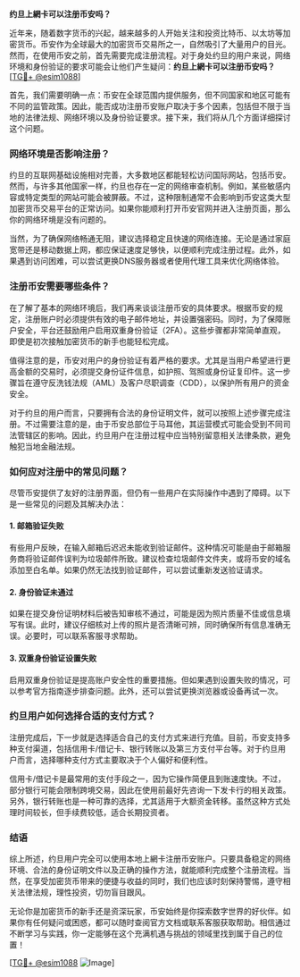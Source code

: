 **约旦上網卡可以注册币安吗？**

近年来，随着数字货币的兴起，越来越多的人开始关注和投资比特币、以太坊等加密货币。币安作为全球最大的加密货币交易所之一，自然吸引了大量用户的目光。然而，在使用币安之前，首先需要完成注册流程。对于身处约旦的用户来说，网络环境和身份验证的要求可能会让他们产生疑问：**约旦上網卡可以注册币安吗？** [[TG💪+ @esim1088](https://t.me/s/esim1088)]

首先，我们需要明确一点：币安在全球范围内提供服务，但不同国家和地区可能有不同的监管政策。因此，能否成功注册币安账户取决于多个因素，包括但不限于当地的法律法规、网络环境以及身份验证要求。接下来，我们将从几个方面详细探讨这个问题。

### 网络环境是否影响注册？

约旦的互联网基础设施相对完善，大多数地区都能轻松访问国际网站，包括币安。然而，与许多其他国家一样，约旦也存在一定的网络审查机制。例如，某些敏感内容或特定类型的网站可能会被屏蔽。不过，这种限制通常不会影响到币安这类大型加密货币交易平台的正常访问。如果你能顺利打开币安官网并进入注册页面，那么你的网络环境是没有问题的。

当然，为了确保网络畅通无阻，建议选择稳定且快速的网络连接。无论是通过家庭宽带还是移动数据上网，都应保证速度足够快，以便顺利完成注册过程。此外，如果遇到访问困难，可以尝试更换DNS服务器或者使用代理工具来优化网络体验。

### 注册币安需要哪些条件？

在了解了基本的网络环境后，我们再来谈谈注册币安的具体要求。根据币安的规定，注册账户时必须提供有效的电子邮件地址，并设置强密码。同时，为了保障账户安全，平台还鼓励用户启用双重身份验证（2FA）。这些步骤都非常简单直观，即使是初次接触加密货币的新手也能轻松完成。

值得注意的是，币安对用户的身份验证有着严格的要求。尤其是当用户希望进行更高金额的交易时，必须提交身份证件信息，如护照、驾照或身份证复印件。这一步骤旨在遵守反洗钱法规（AML）及客户尽职调查（CDD），以保护所有用户的资金安全。

对于约旦的用户而言，只要拥有合法的身份证明文件，就可以按照上述步骤完成注册。不过需要注意的是，由于币安总部位于马耳他，其运营模式可能会受到不同司法管辖区的影响。因此，约旦用户在注册过程中应当特别留意相关法律条款，避免触犯当地金融法规。

### 如何应对注册中的常见问题？

尽管币安提供了友好的注册界面，但仍有一些用户在实际操作中遇到了障碍。以下是一些常见的问题及其解决办法：

#### 1. 邮箱验证失败

有些用户反映，在输入邮箱后迟迟未能收到验证邮件。这种情况可能是由于邮箱服务商将验证邮件误判为垃圾邮件所致。建议检查垃圾邮件文件夹，或将币安的域名添加至白名单。如果仍然无法找到验证邮件，可以尝试重新发送验证请求。

#### 2. 身份验证未通过

如果在提交身份证明材料后被告知审核不通过，可能是因为照片质量不佳或信息填写有误。此时，建议仔细核对上传的照片是否清晰可辨，同时确保所有信息准确无误。必要时，可以联系客服寻求帮助。

#### 3. 双重身份验证设置失败

启用双重身份验证是提高账户安全性的重要措施。但如果遇到设置失败的情况，可以参考官方指南逐步排查问题。此外，还可以尝试更换浏览器或设备再试一次。

### 约旦用户如何选择合适的支付方式？

注册完成后，下一步就是选择适合自己的支付方式来进行充值。目前，币安支持多种支付渠道，包括信用卡/借记卡、银行转账以及第三方支付平台等。对于约旦用户而言，选择哪种支付方式主要取决于个人偏好和便利性。

信用卡/借记卡是最常用的支付手段之一，因为它操作简便且到账速度快。不过，部分银行可能会限制跨境交易，因此在使用前最好先咨询一下发卡行的相关政策。另外，银行转账也是一种可靠的选择，尤其适用于大额资金转移。虽然这种方式处理时间较长，但手续费较低，适合长期投资者。

### 结语

综上所述，约旦用户完全可以使用本地上網卡注册币安账户。只要具备稳定的网络环境、合法的身份证明文件以及正确的操作方法，就能顺利完成整个注册流程。当然，在享受加密货币带来的便捷与收益的同时，我们也应该时刻保持警惕，遵守相关法律法规，理性投资，切勿盲目跟风。

无论你是加密货币的新手还是资深玩家，币安始终是你探索数字世界的好伙伴。如果你有任何疑问或困惑，都可以随时查阅官方文档或联系客服获取帮助。相信通过不断学习与实践，你一定能够在这个充满机遇与挑战的领域里找到属于自己的位置！

[[TG💪+ @esim1088](https://t.me/s/esim1088) ![Image](https://i.postimg.cc/4NQfJmqS/Snipaste-2025-05-13-00-14-12.png)]